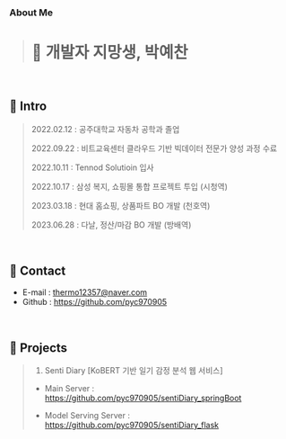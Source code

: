 ### About Me
># 🌱 개발자 지망생, 박예찬
</br>

## :pushpin: Intro
>2022.02.12 : 공주대학교 자동차 공학과 졸업
>
>2022.09.22 : 비트교육센터 클라우드 기반 빅데이터 전문가 양성 과정 수료
>
>2022.10.11 : Tennod Solutioin 입사
>
>2022.10.17 : 삼성 복지, 쇼핑몰 통합 프로젝트 투입 (시청역)
>
>2023.03.18 : 현대 홈쇼핑, 상품파트 BO 개발 (천호역)
>
>2023.06.28 : 다날, 정산/마감 BO 개발 (방배역) 

</br>

## :pushpin: Contact
- E-mail : thermo12357@naver.com
- Github : https://github.com/pyc970905
</br>

## :pushpin: Projects
>1. Senti Diary [KoBERT 기반 일기 감정 분석 웹 서비스]
> 
>- Main Server : https://github.com/pyc970905/sentiDiary_springBoot
>
>- Model Serving Server : https://github.com/pyc970905/sentiDiary_flask
<!--
**pyc970905/pyc970905** is a ✨ _special_ ✨ repository because its `README.md` (this file) appears on your GitHub profile.

Here are some ideas to get you started:

- 🔭 I’m currently working on ...
- 🌱 I’m currently learning ...
- 👯 I’m looking to collaborate on ...
- 🤔 I’m looking for help with ...
- 💬 Ask me about ...
- 📫 How to reach me: ...
- 😄 Pronouns: ...
- ⚡ Fun fact: ...
-->

